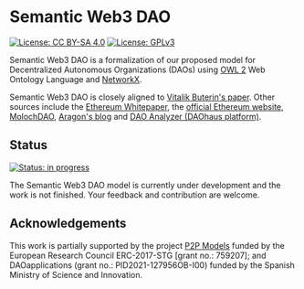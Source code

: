 # Semantic Web3 DAO

[![License: CC BY-SA 4.0](https://img.shields.io/badge/License-CC%20BY--SA%204.0-lightgrey.svg)](https://creativecommons.org/licenses/by-sa/4.0/)
[![License: GPLv3](https://img.shields.io/badge/License-GPLv3-red.svg)]([https://creativecommons.org/licenses/by-sa/4.0/](https://www.gnu.org/licenses/gpl-3.0.html))

Semantic Web3 DAO is a formalization of our proposed model for Decentralized Autonomous Organizations (DAOs) using [OWL 2](https://www.w3.org/TR/owl2-overview/) Web Ontology Language and [NetworkX](https://networkx.org/).

Semantic Web3 DAO is closely aligned to [Vitalik Buterin's paper](https://blog.ethereum.org/2014/05/06/daos-dacs-das-and-more-an-incomplete-terminology-guide). Other sources include the [Ethereum Whitepaper](https://ethereum.org/en/whitepaper/), the [official Ethereum website](https://ethereum.org/en/), [MolochDAO](https://molochdao.com/), [Aragon's blog](https://blog.aragon.org/) and [DAO Analyzer (DAOhaus platform)](https://dao-analyzer.science/daohaus).

## Status

[![Status: in progress](https://img.shields.io/badge/Status-In%20progress-yellow)](https://github.com/Grasia/semantic-web3-dao/)

The Semantic Web3 DAO model is currently under development and the work is not finished. Your feedback and contribution are welcome.

## Acknowledgements
This work is partially supported by the project [P2P Models](https://p2pmodels.eu) funded by the European Research Council ERC-2017-STG [grant no.: 759207]; and DAOapplications (grant no.: PID2021-127956OB-I00) funded by the Spanish Ministry of Science and Innovation.
